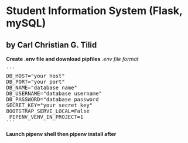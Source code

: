 # Student Information System (Flask, mySQL)
## by Carl Christian G. Tilid

**Create .env file and download pipfiles**
*.env file format*
<pre>
```
DB_HOST="your host"
DB_PORT="your port"
DB_NAME="database name"
DB_USERNAME="database username"
DB_PASSWORD="database password
SECRET_KEY="your secret key"
BOOTSTRAP_SERVE_LOCAL=False
 PIPENV_VENV_IN_PROJECT=1
```
</pre>
**Launch pipenv shell then pipenv install after**
